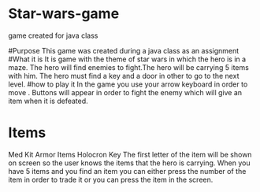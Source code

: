 # Star-wars-game
game created  for java class

#Purpose 
  This game was created during a java class as an assignment
#What it is 
  It is game with the theme of star wars in which the hero is in a maze.
  The hero will find enemies to fight.The hero will be carrying 5 items with him.
  The hero must find a key and a door in other to go to the next level.
#how to play it 
  In the game you use your arrow keyboard in order to move .
  Buttons will appear in order to fight the enemy which will give an item when it is defeated.
# Items 
  Med Kit
  Armor Items
  Holocron
  Key
  The first letter of the item will be shown on screen so the user knows the items that the hero is carrying.
  When you have 5 items and you find an item you can either press the number of the item in order to trade it or you can press the item in the screen.
  
